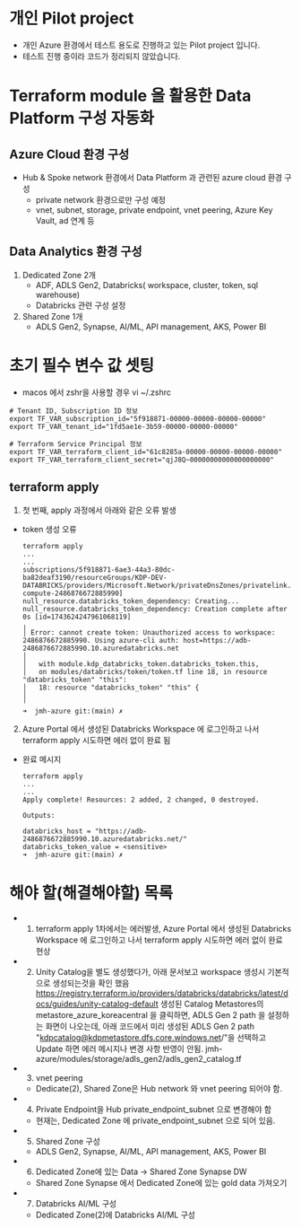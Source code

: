 # 개인 Pilot project
- 개인 Azure 환경에서 테스트 용도로 진행하고 있는 Pilot project 입니다. 
- 테스트 진행 중이라 코드가 정리되지 않았습니다. 

# Terraform module 을 활용한 Data Platform 구성 자동화 
## Azure Cloud 환경 구성 
- Hub & Spoke network 환경에서 Data Platform 과 관련된 azure cloud 환경 구성 
  - private network 환경으로만 구성 예정 
  - vnet, subnet, storage, private endpoint, vnet peering, Azure Key Vault, ad 연계 등  
## Data Analytics 환경 구성 
  1. Dedicated Zone 2개 
     - ADF, ADLS Gen2, Databricks( workspace, cluster, token, sql warehouse)
     - Databricks 관련 구성 설정 
  2. Shared Zone 1개 
     - ADLS Gen2, Synapse, AI/ML, API management, AKS, Power BI 



# 초기 필수 변수 값 셋팅 
- macos 에서 zshr을 사용할 경우 
vi ~/.zshrc 
```
# Tenant ID, Subscription ID 정보 
export TF_VAR_subscription_id="5f918871-00000-00000-00000-00000"
export TF_VAR_tenant_id="1fd5ae1e-3b59-00000-00000-00000"

# Terraform Service Principal 정보
export TF_VAR_terraform_client_id="61c8285a-00000-00000-00000-00000"
export TF_VAR_terraform_client_secret="qjJ8Q~00000000000000000000"
```

## terraform apply 

1. 첫 번째, apply 과정에서 아래와 같은 오류 발생
  
  - token 생성 오류 
    ```
    terraform apply 
    ...
    ...
    subscriptions/5f918871-6ae3-44a3-80dc-ba82deaf3190/resourceGroups/KDP-DEV-DATABRICKS/providers/Microsoft.Network/privateDnsZones/privatelink.databricks.azure.com/A/adb-compute-2486876672885990]
    null_resource.databricks_token_dependency: Creating...
    null_resource.databricks_token_dependency: Creation complete after 0s [id=1743624247961068119]
    ╷
    │ Error: cannot create token: Unauthorized access to workspace: 2486876672885990. Using azure-cli auth: host=https://adb-2486876672885990.10.azuredatabricks.net
    │ 
    │   with module.kdp_databricks_token.databricks_token.this,
    │   on modules/databricks/token/token.tf line 18, in resource "databricks_token" "this":
    │   18: resource "databricks_token" "this" {
    │ 
    ╵
    ➜  jmh-azure git:(main) ✗ 
    ```
2. Azure Portal 에서 생성된 Databricks Workspace 에 로그인하고 나서 terraform apply 시도하면 에러 없이 완료 됨 
  - 완료 메시지 
    ```
    terraform apply 
    ...
    ...
    Apply complete! Resources: 2 added, 2 changed, 0 destroyed.

    Outputs:

    databricks_host = "https://adb-2486876672885990.10.azuredatabricks.net/"
    databricks_token_value = <sensitive>
    ➜  jmh-azure git:(main) ✗ 
    ``` 



# 해야 할(해결해야할) 목록 
- 1. terraform apply 1차에서는 에러발생, Azure Portal 에서 생성된 Databricks Workspace 에 로그인하고 나서 terraform apply 시도하면 에러 없이 완료 현상 

- 2. Unity Catalog을 별도 생성했다가, 아래 문서보고 workspace 생성시 기본적으로 생성되는것을 확인 했음
https://registry.terraform.io/providers/databricks/databricks/latest/docs/guides/unity-catalog-default
  생성된 Catalog Metastores의 metastore_azure_koreacentral 을 클릭하면, ADLS Gen 2 path 을 설정하는 화면이 나오는데, 아래 코드에서 미리 생성된 ADLS Gen 2 path  "kdpcatalog@kdpmetastore.dfs.core.windows.net/"을 선택하고 Update 하면 에러 메시지나 변경 사항 반영이 안됨. 
   jmh-azure/modules/storage/adls_gen2/adls_gen2_catalog.tf

- 3. vnet peering 
  - Dedicate(2), Shared Zone은 Hub network 와 vnet peering 되어야 함.  

- 4. Private Endpoint을 Hub private_endpoint_subnet 으로 변경해야 함
  - 현재는, Dedicated Zone 에 private_endpoint_subnet 으로 되어 있음.  

- 5. Shared Zone 구성 
  - ADLS Gen2, Synapse, AI/ML, API management, AKS, Power BI 

- 6. Dedicated Zone에 있는 Data -> Shared Zone Synapse DW  
  - Shared Zone Synapse 에서 Dedicated Zone에 있는 gold data 가져오기 

- 7. Databricks AI/ML 구성 
  - Dedicated Zone(2)에 Databricks AI/ML 구성 

